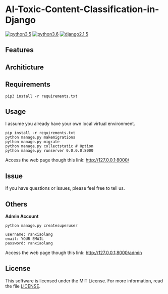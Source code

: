 # AI-Toxic-Content-Classification-in-Django

[![python3.5](https://img.shields.io/badge/python-3.5-blue.svg)]()
[![python3.6](https://img.shields.io/badge/python-3.6-brightgreen.svg)]()
[![django2.1.5](https://img.shields.io/badge/django-2.1.5-orange.svg)]()

## Features

## Architicture

## Requirements
```
pip3 install -r requirements.txt
```

## Usage
I assume you already have your own local virtual environment.  
```
pip install -r requirements.txt
python manage.py makemigrations
python manage.py migrate
python manage.py collectstatic # Option
python manage.py runserver 0.0.0.0:8000
```
Access the web page though this link: http://127.0.0.1:8000/

## Issue
If you have questions or issues, please feel free to tell us.

## Others

**Admin Account**
``` 
python manage.py createsuperuser

username: ranxiaolang
email: YOUR EMAIL  
password: ranxiaolang  
```
Access the web page though this link: http://127.0.0.1:8000/admin 

## License
This software is licensed under the MIT License. For more information, read the file [LICENSE](https://github.com/nature1995/AI-Image-classifiers-on-Django-with-RESTAPI/blob/master/LICENSE.md).
